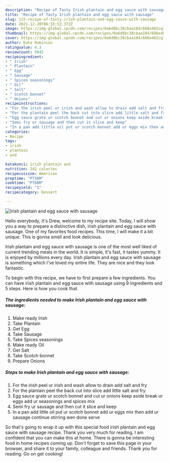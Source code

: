 ```yaml
---
description: "Recipe of Tasty Irish plantain and egg sauce with sausage"
title: "Recipe of Tasty Irish plantain and egg sauce with sausage"
slug: 115-recipe-of-tasty-irish-plantain-and-egg-sauce-with-sausage
date: 2021-12-20T06:33:53.372Z
image: https://img-global.cpcdn.com/recipes/0a6d8bc38cbaa184/680x482cq70/irish-plantain-and-egg-sauce-with-sausage-recipe-main-photo.jpg
thumbnail: https://img-global.cpcdn.com/recipes/0a6d8bc38cbaa184/680x482cq70/irish-plantain-and-egg-sauce-with-sausage-recipe-main-photo.jpg
cover: https://img-global.cpcdn.com/recipes/0a6d8bc38cbaa184/680x482cq70/irish-plantain-and-egg-sauce-with-sausage-recipe-main-photo.jpg
author: Kate Robinson
ratingvalue: 4.3
reviewcount: 5042
recipeingredient:
- " Irish"
- " Plantain"
- " Egg"
- " Sausage"
- " Spices seasonings"
- " Oil"
- " Salt"
- " Scotch bonnet"
- " Onions"
recipeinstructions:
- "For the irish peel ur irish and wash allow to drain add salt and fry"
- "For the plantain peel the back cut into slice add little salt and fry"
- "Egg sauce grate ur scotch bonnet and cut ur onions keep aside break ur eggs add ur seasonings and spices mix"
- "Semi fry ur sausage and then cut it slice and keep"
- "In a pan add little oil put ur scotch bonnet add ur eggs mix then add ur sausage continue stirring wen done serve"
categories:
- Recipe
tags:
- irish
- plantain
- and

katakunci: irish plantain and 
nutrition: 242 calories
recipecuisine: American
preptime: "PT36M"
cooktime: "PT60M"
recipeyield: "1"
recipecategory: Dessert

---
```



![Irish plantain and egg sauce with sausage](https://img-global.cpcdn.com/recipes/0a6d8bc38cbaa184/680x482cq70/irish-plantain-and-egg-sauce-with-sausage-recipe-main-photo.jpg)

Hello everybody, it's Drew, welcome to my recipe site. Today, I will show you a way to prepare a distinctive dish, irish plantain and egg sauce with sausage. One of my favorites food recipes. This time, I will make it a bit unique. This is gonna smell and look delicious.



Irish plantain and egg sauce with sausage is one of the most well liked of current trending meals in the world. It is simple, it's fast, it tastes yummy. It is enjoyed by millions every day. Irish plantain and egg sauce with sausage is something which I've loved my entire life. They are nice and they look fantastic.


To begin with this recipe, we have to first prepare a few ingredients. You can have irish plantain and egg sauce with sausage using 9 ingredients and 5 steps. Here is how you cook that.

<!--inarticleads1-->

##### The ingredients needed to make Irish plantain and egg sauce with sausage:

1. Make ready  Irish
1. Take  Plantain
1. Get  Egg
1. Take  Sausage
1. Take  Spices seasonings
1. Make ready  Oil
1. Get  Salt
1. Take  Scotch bonnet
1. Prepare  Onions




<!--inarticleads2-->

##### Steps to make Irish plantain and egg sauce with sausage:

1. For the irish peel ur irish and wash allow to drain add salt and fry
1. For the plantain peel the back cut into slice add little salt and fry
1. Egg sauce grate ur scotch bonnet and cut ur onions keep aside break ur eggs add ur seasonings and spices mix
1. Semi fry ur sausage and then cut it slice and keep
1. In a pan add little oil put ur scotch bonnet add ur eggs mix then add ur sausage continue stirring wen done serve




So that's going to wrap it up with this special food irish plantain and egg sauce with sausage recipe. Thank you very much for reading. I am confident that you can make this at home. There is gonna be interesting food in home recipes coming up. Don't forget to save this page in your browser, and share it to your family, colleague and friends. Thank you for reading. Go on get cooking!
